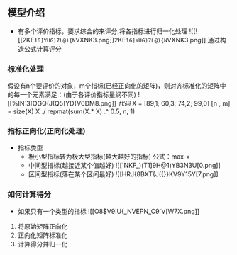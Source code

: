 ## 模型介绍 
- 有多个评价指标，要求综合的来评分,将各指标进行归一化处理
	![[![[2KE`16]YUG)7L@){N`VXNK3.png]]2KE`16]YUG)7L@){N`VXNK3.png]]
通过构造公式计算评分
### 标准化处理
假设有n个要评价的对象，m个指标(已经正向化的矩阵)，则对齐标准化的矩阵中的每一个元素满足：(由于各评价指标量纲不同)
![[%IN`3[OGQ(J(Q5]YD{V0DM8.png]]
*代码*
X = [89,1; 60,3; 74,2; 99,0]
[n , m] = size(X)
X ./ repmat(sum(X.* X) .^ 0.5, n, 1)
### 指标正向化(正向化处理)
- 指标类型
	- 极小型指标转为极大型指标(越大越好的指标)
		公式：max-x
	- 中间型指标(越接近某个值越好)
		![[`NKF_)(T1]9H@1)YB3N3U[0.png]]
	- 区间型指标(落在某个区间最好)
		![[HRJ{8BXT{J({}}KV9Y15Y[7.png]]
### 如何计算得分
- 如果只有一个类型的指标
	![[O8$V9IU{_NVEPN_C9`V[W7X.png]]
1. 将原始矩阵正向化
2. 正向化矩阵标准化
3. 计算得分并归一化